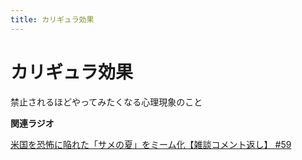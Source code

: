 ```yaml
---
title: カリギュラ効果
---
```


# カリギュラ効果


禁止されるほどやってみたくなる心理現象のこと

**関連ラジオ**

[米国を恐怖に陥れた「サメの夏」をミーム化【雑談コメント返し】
#59](https://www.youtube.com/watch?v=EtXBKIMqSUY)
